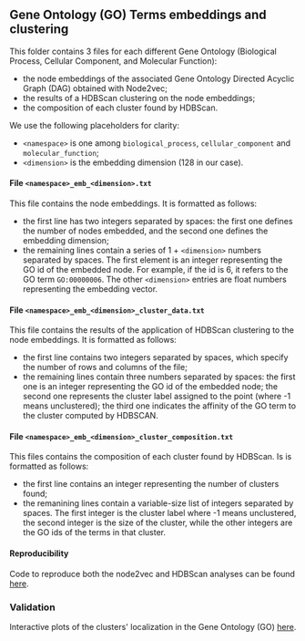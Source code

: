 ## Gene Ontology (GO) Terms embeddings and clustering
This folder contains 3 files for each different Gene Ontology (Biological Process, Cellular Component, and Molecular Function):
- the node embeddings of the associated Gene Ontology Directed Acyclic Graph (DAG) obtained with Node2vec;
- the results of a HDBScan clustering on the node embeddings;
- the composition of each cluster found by HDBScan.

We use the following placeholders for clarity:
- `<namespace>` is one among `biological_process`, `cellular_component` and `molecular_function`;
- `<dimension>` is the embedding dimension (128 in our case).

#### File `<namespace>_emb_<dimension>.txt`

This file contains the node embeddings. It is formatted as follows:

- the first line has two integers separated by spaces: the first one defines the number of nodes embedded, and the second one defines the embedding dimension;
- the remaining lines contain a series of 1 + `<dimension>` numbers separated by spaces. The first element is an integer representing the GO id of the embedded node. For example, if the id is 6, it refers to the GO term `GO:00000006`. The other `<dimension>` entries are float numbers representing the embedding vector.


#### File `<namespace>_emb_<dimension>_cluster_data.txt`

This file contains the results of the application of HDBScan  clustering to the node embeddings. It is formatted as follows:
- the first line contains two integers separated by spaces, which specify the number of rows and columns of the file;
- the remaining lines contain three numbers separated by spaces: the first one is an integer representing the GO id of the embedded node; the second one represents the cluster label assigned to the point (where -1 means unclustered); the third one indicates the affinity of the GO term to the cluster computed by HDBSCAN. 


#### File `<namespace>_emb_<dimension>_cluster_composition.txt`

This files contains the composition of each cluster found by HDBScan. Is is formatted as follows:
- the first line contains an integer representing the number of clusters found;
- the remanining lines contain a variable-size list of integers separated by spaces. The first integer is the cluster label where -1 means unclustered, the second integer is the size of the cluster, while the other integers are the GO ids of the terms in that cluster.


#### Reproducibility

Code to reproduce both the node2vec and HDBScan analyses can be found [here](https://github.com/CLAIRE-COVID-T4/covid-data/tree/master/code).

### Validation

Interactive plots of the clusters' localization in the Gene Ontology (GO) [here](https://drive.google.com/drive/folders/1v0K1lTmUW9UKr4O4vURB_98Pv3tusccK?usp=sharing).
